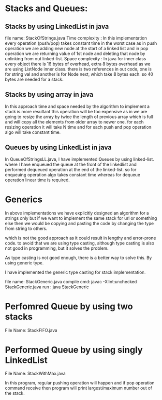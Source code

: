 # Stacks and Queues:

## Stacks by using LinkedList in java

file name: StackOfStrings.java
Time complexity : In this implementation every operation (push/pop) takes constant time in the worst case as in push
operation we are adding new node at the start of a linked list and in pop operation we are returning value of 1st node
and deleting that node by unlinking from out linked-list.
Space complexity : In java for inner class every object there is 16 bytes of overhead, extra 8 bytes overhead as we are
using ListNode inner class. there is two references in out code, one is for string val and another is for Node next,
which take 8 bytes each. so 40 bytes are needed for a stack.

## Stacks by using array in java

In this approach time and space needed by the algorithm to implement a stack is more resultant this operation will be
too expensive as in we are going to resize the array by twice the length of previous array which is full and will copy
all the elements from older array to newer one. for each resizing operation it will take N time and for each push and
pop
operation algo will take constant time.

## Queues by using LinkedList in java

In QueueOfStringsLL.java, I have implemented Queues by using linked-list. where I have enqueued the queue at the front
of
the linkedlist and performed dequeued operation at the end of the linked-list. so for enqueuing operation algo takes
constant time whereas for dequeue operation linear time is required.

# Generics

In above implementations we have explicitly designed an algorithm for a strings only but if we want to implement the
same
stack for url or something else then we would be copying and pasting the code by changing the type from string to
others.

which is not the good approach as it could result in lengthy and error-prone code. to avoid that we are using type
casting, although type casting is also not good in programming, but it solves the problem.

As type casting is not good enough, there is a better way to solve this. By using generic type.

I have implemented the generic type casting for stack implementation.

file name: StackGeneric.java
compile cmd: javac -Xlint:unchecked StackGeneric.java
run : java StackGeneric

# Perfomred Queue by using two stacks

File Name: StackFIFO.java

# Performed Queue by using singly LinkedList

File Name: StackWithMax.java

In this program, regular pushing operation will happen and if pop operation command receive then program will print
largest/maximum number out of the stack.
